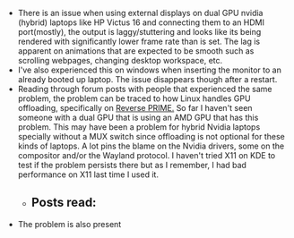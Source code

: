 - There is an issue when using external displays on dual GPU nvidia (hybrid) laptops like HP Victus 16 and connecting them to an HDMI port(mostly), the output is laggy/stuttering and looks like its being rendered with significantly lower frame rate than is set. The lag is apparent on animations that are expected to be smooth such as scrolling webpages, changing desktop workspace, etc.
- I've also experienced this on windows when inserting the monitor to an already booted up laptop. The issue disappears though after a restart.
- Reading through forum posts with people that experienced the same problem, the problem can be traced to how Linux handles GPU offloading, specifically on [Reverse PRIME.](https://wiki.archlinux.org/title/PRIME) So far I haven't seen someone with a dual GPU that is using an AMD GPU that has this problem. This may have been a problem for hybrid Nvidia laptops specially without a MUX switch since offloading is not optional for these kinds of laptops. A lot pins the blame on the Nvidia drivers, some on the compositor and/or the Wayland protocol. I haven't tried X11 on KDE to test if the problem persists there but as I remember, I had bad performance on X11 last time I used it.
	- Posts read:
		-
- The problem is also present